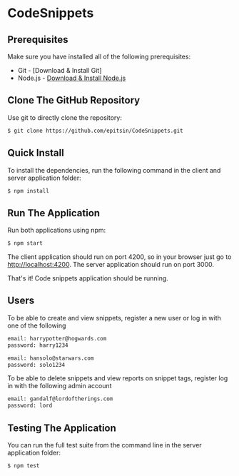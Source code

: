 # CodeSnippets

## Prerequisites
Make sure you have installed all of the following prerequisites:
* Git - [Download & Install Git]
* Node.js - [Download & Install Node.js](https://nodejs.org/en/download/)

## Clone The GitHub Repository
Use git to directly clone the repository:

```bash
$ git clone https://github.com/epitsin/CodeSnippets.git
```

## Quick Install
To install the dependencies, run the following command in the client and server application folder:

```bash
$ npm install
```

## Run The Application

Run both applications using npm:

```bash
$ npm start
```

The client application should run on port 4200, so in your browser just go to [http://localhost:4200](http://localhost:4200). The server application should run on port 3000.

That's it! Code snippets application should be running.


## Users
To be able to create and view snippets, register a new user or log in with one of the following

```bash
email: harrypotter@hogwards.com
password: harry1234
```

```bash
email: hansolo@starwars.com
password: solo1234
```
To be able to delete snippets and view reports on snippet tags, register log in with the following admin account

```bash
email: gandalf@lordoftherings.com
password: lord
```

## Testing The Application
You can run the full test suite from the command line in the server application folder:

```bash
$ npm test
```
